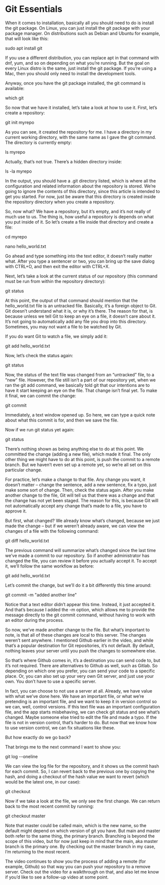 # Git Essentials

When it comes to installation, basically all you should need to do is install the git package. On Linux, you can just install the git package with your package manager. On distributions such as Debian and Ubuntu for example, that will look like this:

sudo apt install git

If you use a different distribution, you can replace apt in that command with dnf, yum, and so on depending on what you’re running. But the goal on every Linux distro is the same, just install the git package. If you’re using a Mac, then you should only need to install the development tools.

Anyway, once you have the git package installed, the git command is available:

which git

So now that we have it installed, let’s take a look at how to use it. First, let’s create a repository:

git init myrepo

As you can see, it created the repository for me. I have a directory in my current working directory, with the same name as I gave the git command. The directory is currently empty:

ls myrepo

Actually, that’s not true. There’s a hidden directory inside:

ls -la myrepo

In the output, you should have a .git directory listed, which is where all the configuration and related information about the repository is stored. We’re going to ignore the contents of this directory, since this article is intended to get you started. For now, just be aware that this directory is created inside the repository directory when you create a repository.

So, now what? We have a repository, but it’s empty, and it’s not really of much use to us. The thing is, how useful a repository is depends on what you put inside of it. So let’s create a file inside that directory and create a file:

cd myrepo

nano hello_world.txt

Go ahead and type something into the text editor, it doesn’t really matter what. After you type a sentencer or two, you can bring up the save dialog with CTRL+O, and then exit the editor with CTRL+X.

Next, let’s take a look at the current status of our repository (this command must be run from within the repository directory):

git status

At this point, the output of that command should mention that the hello_world.txt file is an untracked file. Basically, it’s a foreign object to Git. Git doesn’t understand what it is, or why it’s there. The reason for that, is because unless we tell Git to keep an eye on a file, it doesn’t care about it. It’s not going to automatically add any file you drop into this directory. Sometimes, you may not want a file to be watched by Git.

If you do want Git to watch a file, we simply add it:

git add hello_world.txt

Now, let’s check the status again:

git status

Now, the status of the text file was changed from an “untracked” file, to a “new” file. However, the file still isn’t a part of our repository yet, when we ran the git add command, we basically told git that our intentions are to have it start keeping an eye on the file. That change isn’t final yet. To make it final, we can commit the change:

git commit

Immediately, a text window opened up. So here, we can type a quick note about what this commit is for, and then we save the file.

Now if we run git status yet again:

git status

There’s nothing shown as being anything else to do at this point. We committed the change (adding a new file), which made it final. The only other thing we might have to do at this point, is push the commit to a remote branch. But we haven’t even set up a remote yet, so we’re all set on this particular change.

For practice, let’s make a change to that file. Any change you want, it doesn’t matter – change the sentence, add a new sentence, fix a typo, just make some sort of change. Then, check the status again. After you make another change to the file, Git will tell us that there was a change and that the change has not yet been staged. The reason for this, is because Git will not automatically accept any change that’s made to a file, you have to approve it.

But first, what changed? We already know what’s changed, because we just made the change – but if we weren’t already aware, we can view the changes of a file with the following command:

git diff hello_world.txt

The previous command will summarize what’s changed since the last time we’ve made a commit to our repository. So if another administrator has changed the file, you can review it before you actually accept it. To accept it, we’ll follow the same workflow as before:

git add hello_world.txt

Let’s commit the change, but we’ll do it a bit differently this time around:

git commit -m "added another line"

Notice that a text editor didn’t appear this time. Instead, it just accepted it. And that’s because I added the -m option, which allows me to provide the message directly to the git commit command, without having to work with an editor during the process.

So now, we’ve made another change to the file. But what’s important to note, is that all of these changes are local to this server. The changes weren’t sent anywhere. I mentioned Github earlier in the video, and while that’s a popular destination for Git repositories, it’s not default. By default, nothing leaves your server until you push the changes to somewhere else.

So that’s where Github comes in, it’s a destination you can send code to, but it’s not required. There are alternatives to Github as well, such as Gitlab. So depending on which one you prefer, you can send your code to a specific place. Or, you can also set up your very own Git server, and just use your own. You don’t have to use a specific server.

In fact, you can choose to not use a server at all. Already, we have value with what we’ve done here. We have an important file, or what we’re pretending is an important file, and we want to keep it in version control so we can, well, control versions. If this text file was an important configuration file, and the app starts misbehaving, we can check git status and see what’s changed. Maybe someone else tried to edit the file and made a typo. If the file is not in version control, that’s harder to do. But now that we know how to use version control, we can fix situations like these.

But how exactly do we go back?

That brings me to the next command I want to show you:

git log --oneline

We can view the log file for the repository, and it shows us the commit hash for each commit. So, I can revert back to the previous one by copying the hash, and doing a checkout of the hash value we want to revert (which would be the latest one, in our case):

git checkout <hash>

Now if we take a look at the file, we only see the first change. We can return back to the most recent commit by running:

git checkout master

Note that master could be called main, which is the new name, so the default might depend on which version of git you have. But main and master both refer to the same thing, the primary branch. Branching is beyond the scope of this video, but for now just keep in mind that the main, aka master branch is the primary one. By checking out the master branch in my case, I’m returning to the most recent.

The video continues to show you the process of adding a remote (for example, Github) so that way you can push your repository to a remove server. Check out the video for a walkthrough on that, and also let me know if you’d like to see a follow-up video at some point.
